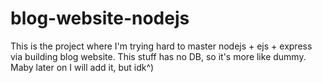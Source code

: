 # blog-website-nodejs
This is the project where I'm trying hard to master nodejs + ejs + express via building blog website. This stuff has no DB, so it's more like dummy. Maby later on I will add it, but idk^)
